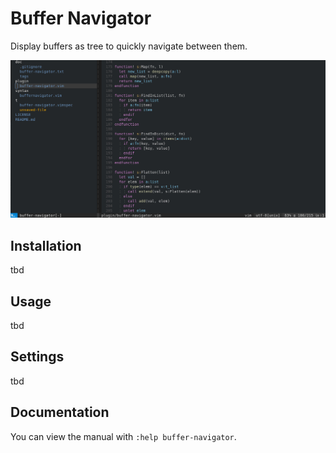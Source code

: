 # Buffer Navigator

Display buffers as tree to quickly navigate between them.

![BufferNavigator Screenshot](https://github.com/tklepzig/vim-buffer-navigator/raw/master/assets/screenshot.jpg)

## Installation

tbd

## Usage

tbd

## Settings

tbd

## Documentation

You can view the manual with `:help buffer-navigator`.
